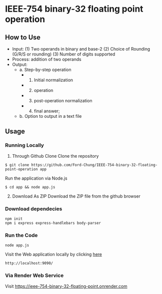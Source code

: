 # IEEE-754 binary-32 floating point operation

## How to Use
- Input: (1) Two operands in binary and base-2 (2) Choice of Rounding (G/R/S or
rounding) (3) Number of digits supported
- Process: addition of two operands
- Output:
  - a. Step-by-step operation
    - 1. Initial normalization
    - 2. operation
    - 3. post-operation normalization
    - 4. final answer;
  - b. Option to output in a text file

## Usage

### Running Locally
1. Through Github Clone
  Clone the repository
  ```
  $ git clone https://github.com/Ford-Chung/IEEE-754-binary-32-floating-point-operation app
  ```
  
  Run the application via Node.js
  ```
  $ cd app && node app.js
  ```
2. Download As ZIP
  Download the ZIP file from the github browser

### Download dependecies
```
npm init
npm i express express-handlebars body-parser
```

### Run the Code
```
node app.js
```

Visit the Web application locally by clicking [here](http://localhost:9090/)
```
http://localhost:9090/
```
### Via Render Web Service
Visit <https://ieee-754-binary-32-floating-point.onrender.com>
